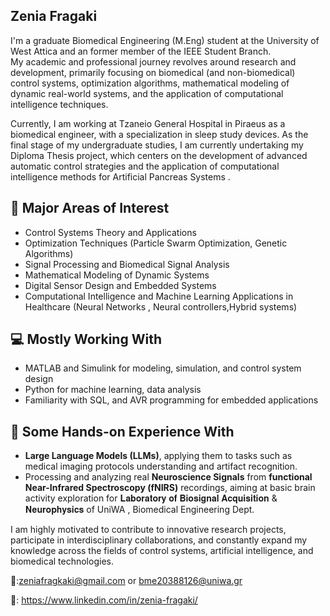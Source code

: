 ## Zenia Fragaki 

I'm a graduate Biomedical Engineering (M.Eng) student at the University of West Attica and an former member of the IEEE Student Branch.  
My academic and professional journey revolves around research and development, primarily focusing on biomedical (and non-biomedical) control systems, optimization algorithms, mathematical modeling of dynamic real-world systems, and the application of computational intelligence techniques.

Currently, I am working at Tzaneio General Hospital in Piraeus as a biomedical engineer, with a specialization in sleep study devices.
As the final stage of my undergraduate studies, I am currently undertaking my Diploma Thesis project, which centers on the development of advanced automatic control strategies and the application of computational intelligence methods for Artificial Pancreas Systems .


## 🔬 Major Areas of Interest
- Control Systems Theory and Applications
- Optimization Techniques (Particle Swarm Optimization, Genetic Algorithms)
- Signal Processing and Biomedical Signal Analysis
- Mathematical Modeling of Dynamic Systems
- Digital Sensor Design and Embedded Systems
- Computational Intelligence and Machine Learning Applications in Healthcare (Neural Networks , Neural controllers,Hybrid systems)


## 💻 Mostly Working With
- MATLAB and Simulink for modeling, simulation, and control system design
- Python for machine learning, data analysis
- Familiarity with SQL, and AVR programming for embedded applications

  
## 🧠 Some Hands-on Experience With
- **Large Language Models (LLMs)**, applying them to tasks such as medical imaging protocols understanding and artifact recognition.
- Processing and analyzing real **Neuroscience Signals** from **functional Near-Infrared Spectroscopy (fNIRS)** recordings, aiming at basic brain activity exploration for 𝐋𝐚𝐛𝐨𝐫𝐚𝐭𝐨𝐫𝐲 𝐨𝐟 𝐁𝐢𝐨𝐬𝐢𝐠𝐧𝐚𝐥 𝐀𝐜𝐪𝐮𝐢𝐬𝐢𝐭𝐢𝐨𝐧 & 𝐍𝐞𝐮𝐫𝐨𝐩𝐡𝐲𝐬𝐢𝐜𝐬 of UniWA , Biomedical Engineering Dept.


I am highly motivated to contribute to innovative research projects, participate in interdisciplinary collaborations, and constantly expand my knowledge across the fields of control systems, artificial intelligence, and biomedical technologies.  

📧:zeniafragkaki@gmail.com or bme20388126@uniwa.gr


🔗: https://www.linkedin.com/in/zenia-fragaki/


